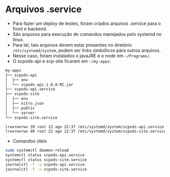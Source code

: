 # Arquivos .service

- Para fazer um deploy de testes, foram criados arquivos .service para o front e backend.
- São arquivos para execução de comandos manejados pelo systemd no linux.
- Para tal, tais arquivos devem estar presentes no diretório `/etc/systemd/system`, podem ser links simbólicos para outros arquivos.
- Nesse caso, foram instalados o javaJRE e o node em `~/Programs/`.
- O scpods-api e scp-site ficaram em `~/my-apps`:

```bash
my-apps
├── scpods-api
│  ├── env
│  └── scpods-api-1.0.0-RC.jar
├── scpods-api.service
├── scpods-site
│  ├── env
│  ├── nitro.json
│  ├── public
│  └── server
└── scpods-site.service
```

```bash
lrwxrwxrwx 39 root 22 ago 22:37 /etc/systemd/system/scpods-api.service -> /home/willcq/my-apps/scpods-api.service
lrwxrwxrwx 40 root 22 ago 22:37 /etc/systemd/system/scpods-site.service -> /home/willcq/my-apps/scpods-site.service
```

- Comandos úteis

```bash
sudo systemctl daemon-reload
systemctl status scpods-api.service
systemctl status scpods-site.service
journalctl -f -u scpods-api.service
journalctl -f -u scpods-site.service
```
